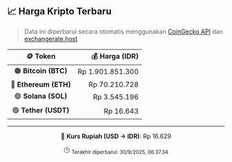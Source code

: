 

<!-- HARGA_KRIPTO -->
## 📈 Harga Kripto Terbaru

> Data ini diperbarui secara otomatis menggunakan [CoinGecko API](https://www.coingecko.com/) dan [exchangerate.host](https://exchangerate.host/)

<div align="center">

| 🪙 Token | 💰 Harga (IDR) |
|:------:|---------------:|
| 🟠 **Bitcoin (BTC)**   | Rp 1.901.851.300 |
| 🔵 **Ethereum (ETH)**  | Rp 70.210.728 |
| 🟣 **Solana (SOL)**    | Rp 3.545.196 |
| 🟢 **Tether (USDT)**   | Rp 16.643 |

---

💱 **Kurs Rupiah (USD → IDR)**: Rp 16.629

🕒 <sub>Terakhir diperbarui: 30/9/2025, 06.37.34</sub>

</div>
<!-- /HARGA_KRIPTO -->